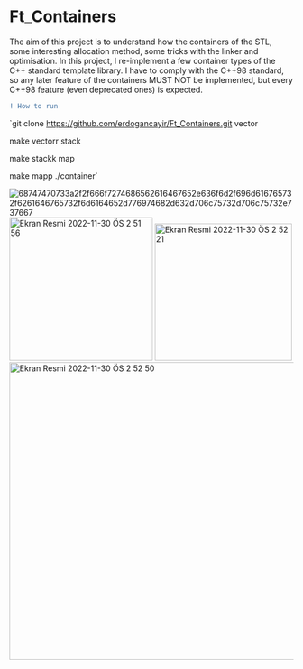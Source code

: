 # Ft_Containers
The aim of this project is to understand how the containers of the STL, some interesting allocation method, some tricks with the linker and optimisation.
In this project, I re-implement a few container types of the C++ standard template library. I have to comply with the C++98 standard, so any later feature of the containers MUST NOT be implemented, but every C++98 feature (even deprecated ones) is expected.

```diff
! How to run
```
`git clone https://github.com/erdogancayir/Ft_Containers.git
vector

make vectorr
stack

make stackk
map

make mapp
./container`

![68747470733a2f2f666f7274686562616467652e636f6d2f696d616765732f6261646765732f6d6164652d776974682d632d706c75732d706c75732e737667](https://user-images.githubusercontent.com/94300378/204642624-aabbd270-cdc5-4e75-849b-5bd79f98f963.svg)
<img width="254" alt="Ekran Resmi 2022-11-30 ÖS 2 51 56" src="https://user-images.githubusercontent.com/94300378/204789542-55ec5d23-7673-437d-a0a6-2625ea624281.png">
<img width="243" alt="Ekran Resmi 2022-11-30 ÖS 2 52 21" src="https://user-images.githubusercontent.com/94300378/204789562-0f9eb43a-5fce-424d-aaae-4b3a5612be9b.png">
<img width="527" alt="Ekran Resmi 2022-11-30 ÖS 2 52 50" src="https://user-images.githubusercontent.com/94300378/204789581-7d7bbab5-2792-4690-8116-841883464475.png">

